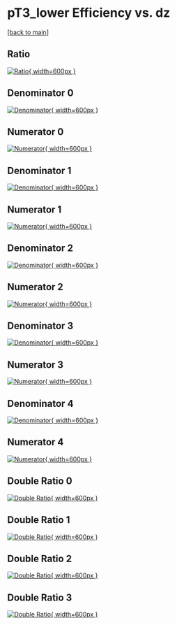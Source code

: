 # pT3_lower Efficiency vs. dz

[[back to main](./)]



## Ratio

[![Ratio](../mtv/var/pT3_lower_base_321_-1_eff_dz.png){ width=600px }](../mtv/var/pT3_lower_base_321_-1_eff_dz.pdf)

## Denominator 0

[![Denominator](../mtv/den/pT3_lower_base_321_-1_eff_dz_den0.png){ width=600px }](../mtv/den/pT3_lower_base_321_-1_eff_dz_den0.pdf)

## Numerator 0

[![Numerator](../mtv/num/pT3_lower_base_321_-1_eff_dz_num0.png){ width=600px }](../mtv/num/pT3_lower_base_321_-1_eff_dz_num0.pdf)

## Denominator 1

[![Denominator](../mtv/den/pT3_lower_base_321_-1_eff_dz_den1.png){ width=600px }](../mtv/den/pT3_lower_base_321_-1_eff_dz_den1.pdf)

## Numerator 1

[![Numerator](../mtv/num/pT3_lower_base_321_-1_eff_dz_num1.png){ width=600px }](../mtv/num/pT3_lower_base_321_-1_eff_dz_num1.pdf)

## Denominator 2

[![Denominator](../mtv/den/pT3_lower_base_321_-1_eff_dz_den2.png){ width=600px }](../mtv/den/pT3_lower_base_321_-1_eff_dz_den2.pdf)

## Numerator 2

[![Numerator](../mtv/num/pT3_lower_base_321_-1_eff_dz_num2.png){ width=600px }](../mtv/num/pT3_lower_base_321_-1_eff_dz_num2.pdf)

## Denominator 3

[![Denominator](../mtv/den/pT3_lower_base_321_-1_eff_dz_den3.png){ width=600px }](../mtv/den/pT3_lower_base_321_-1_eff_dz_den3.pdf)

## Numerator 3

[![Numerator](../mtv/num/pT3_lower_base_321_-1_eff_dz_num3.png){ width=600px }](../mtv/num/pT3_lower_base_321_-1_eff_dz_num3.pdf)

## Denominator 4

[![Denominator](../mtv/den/pT3_lower_base_321_-1_eff_dz_den4.png){ width=600px }](../mtv/den/pT3_lower_base_321_-1_eff_dz_den4.pdf)

## Numerator 4

[![Numerator](../mtv/num/pT3_lower_base_321_-1_eff_dz_num4.png){ width=600px }](../mtv/num/pT3_lower_base_321_-1_eff_dz_num4.pdf)

## Double Ratio 0

[![Double Ratio](../mtv/ratio/pT3_lower_base_321_-1_eff_dz_ratio0.png){ width=600px }](../mtv/ratio/pT3_lower_base_321_-1_eff_dz_ratio0.pdf)

## Double Ratio 1

[![Double Ratio](../mtv/ratio/pT3_lower_base_321_-1_eff_dz_ratio1.png){ width=600px }](../mtv/ratio/pT3_lower_base_321_-1_eff_dz_ratio1.pdf)

## Double Ratio 2

[![Double Ratio](../mtv/ratio/pT3_lower_base_321_-1_eff_dz_ratio2.png){ width=600px }](../mtv/ratio/pT3_lower_base_321_-1_eff_dz_ratio2.pdf)

## Double Ratio 3

[![Double Ratio](../mtv/ratio/pT3_lower_base_321_-1_eff_dz_ratio3.png){ width=600px }](../mtv/ratio/pT3_lower_base_321_-1_eff_dz_ratio3.pdf)

